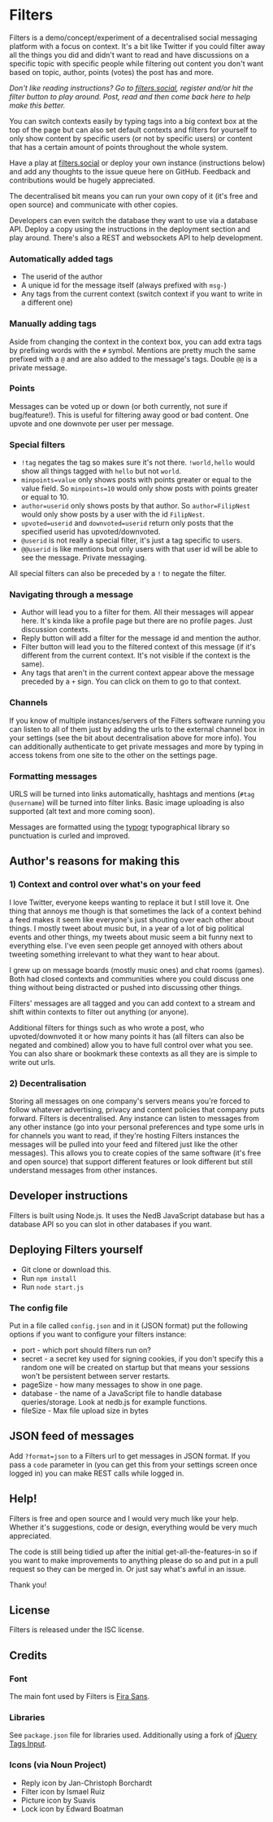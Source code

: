 # Filters

Filters is a demo/concept/experiment of a decentralised social messaging platform with a focus on context. It's a bit like Twitter if you could filter away all the things you did and didn't want to read and have discussions on a specific topic with specific people while filtering out content you don't want based on topic, author, points (votes) the post has and more.

_Don't like reading instructions? Go to [filters.social](https://filters.social), register and/or hit the filter button to play around. Post, read and then come back here to help make this better._

You can switch contexts easily by typing tags into a big context box at the top of the page but can also set default contexts and filters for yourself to only show content by specific users (or not by specific users) or content that has a certain amount of points throughout the whole system.

Have a play at [filters.social](https://filters.social) or deploy your own instance (instructions below) and add any thoughts to the issue queue here on GitHub. Feedback and contributions would be hugely appreciated.

The decentralised bit means you can run your own copy of it (it's free and open source) and communicate with other copies. 

Developers can even switch the database they want to use via a database API. Deploy a copy using the instructions in the deployment section and play around. There's also a REST and websockets API to help development.

### Automatically added tags

* The userid of the author
* A unique id for the message itself (always prefixed with `msg-`)
* Any tags from the current context (switch context if you want to write in a different one)

### Manually adding tags

Aside from changing the context in the context box, you can add extra tags by prefixing words with the `#` symbol. Mentions are pretty much the same prefixed with a `@` and are also added to the message's tags. Double `@@` is a private message.

### Points

Messages can be voted up or down (or both currently, not sure if bug/feature!). This is useful for filtering away good or bad content. One upvote and one downvote per user per message.

### Special filters

* `!tag` negates the tag so makes sure it's not there.  `!world,hello` would show all things tagged with `hello` but not `world`.
* `minpoints=value` only shows posts with points greater or equal to the value field. So `minpoints=10` would only show posts with points greater or equal to 10.
* `author=userid` only shows posts by that author. So `author=FilipNest` would only show posts by a user with the id `FilipNest`.
* `upvoted=userid` and `downvoted=userid` return only posts that the specified userid has upvoted/downvoted.
* `@userid` is not really a special filter, it's just a tag specific to users.
* `@@userid` is like mentions but only users with that user id will be able to see the message. Private messaging.

All special filters can also be preceded by a `!` to negate the filter.

### Navigating through a message

* Author will lead you to a filter for them. All their messages will appear here. It's kinda like a profile page but there are no profile pages. Just discussion contexts.
* Reply button will add a filter for the message id and mention the author.
* Filter button will lead you to the filtered context of this message (if it's different from the current context. It's not visible if the context is the same).
* Any tags that aren't in the current context appear above the message preceded by a `+` sign. You can click on them to go to that context.

### Channels

If you know of multiple instances/servers of the Filters software running you can listen to all of them just by adding the urls to the external channel box in your settings (see the bit about decentralisation above for more info). You can additionally authenticate to get private messages and more by typing in access tokens from one site to the other on the settings page.

### Formatting messages

URLS will be turned into links automatically, hashtags and mentions (`#tag @username`) will be turned into filter links. Basic image uploading is also supported (alt text and more coming soon).

Messages are formatted using the [typogr](https://www.npmjs.com/package/typogr) typographical library so punctuation is curled and improved.

## Author's reasons for making this

### 1) Context and control over what's on your feed

I love Twitter, everyone keeps wanting to replace it but I still love it. One thing that annoys me though is that sometimes the lack of a context behind a feed makes it seem like everyone's just shouting over each other about things. I mostly tweet about music but, in a year of a lot of big political events and other things, my tweets about music seem a bit funny next to everything else. I've even seen people get annoyed with others about tweeting something irrelevant to what they want to hear about.

I grew up on message boards (mostly music ones) and chat rooms (games). Both had closed contexts and communities where you could discuss one thing without being distracted or pushed into discussing other things.

Filters' messages are all tagged and you can add context to a stream and shift within contexts to filter out anything (or anyone). 

Additional filters for things such as who wrote a post, who upvoted/downvoted it or how many points it has (all filters can also be negated and combined) allow you to have full control over what you see. You can also share or bookmark these contexts as all they are is simple to write out urls.

### 2) Decentralisation

Storing all messages on one company's servers means you're forced to follow whatever advertising, privacy and content policies that company puts forward. Filters is decentralised. Any instance can listen to messages from any other instance (go into your personal preferences and type some urls in for channels you want to read, if they're hosting Filters instances the messages will be pulled into your feed and filtered just like the other messages). This allows you to create copies of the same software (it's free and open source) that support different features or look different but still understand messages from other instances.

## Developer instructions

Filters is built using Node.js. It uses the NedB JavaScript database but has a database API so you can slot in other databases if you want.

## Deploying Filters yourself

* Git clone or download this.
* Run `npm install`
* Run `node start.js`

### The config file

Put in a file called `config.json` and in it (JSON format) put the following options if you want to configure your filters instance:

* port - which port should filters run on?
* secret - a secret key used for signing cookies, if you don't specify this a random one will be created on startup but that means your sessions won't be persistent between server restarts.
* pageSize - how many messages to show in one page.
* database - the name of a JavaScript file to handle database queries/storage. Look at nedb.js for example functions.
* fileSize - Max file upload size in bytes

## JSON feed of messages

Add `?format=json` to a Filters url to get messages in JSON format. If you pass a `code` parameter in (you can get this from your settings screen once logged in) you can make REST calls while logged in.

## Help!

Filters is free and open source and I would very much like your help. Whether it's suggestions, code or design, everything would be very much appreciated.

The code is still being tidied up after the initial get-all-the-features-in so if you want to make improvements to anything please do so and put in a pull request so they can be merged in. Or just say what's awful in an issue. 

Thank you!

## License

Filters is released under the ISC license.

## Credits

### Font

The main font used by Filters is [Fira Sans](https://github.com/mozilla/Fira).

### Libraries

See `package.json` file for libraries used. Additionally using a fork of [jQuery Tags Input](https://github.com/xoxco/jQuery-Tags-Input). 

### Icons (via Noun Project)

* Reply icon by Jan-Christoph Borchardt
* Filter icon by Ismael Ruiz
* Picture icon by Suavis
* Lock icon by Edward Boatman
